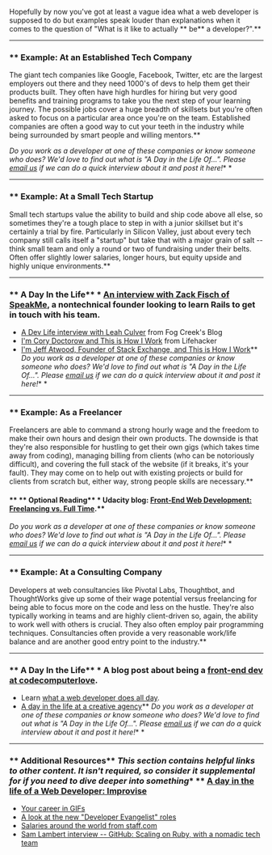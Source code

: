 Hopefully by now you've got at least a vague idea what a web developer is supposed to do but examples speak louder than explanations when it comes to the question of "What is it like to actually ** be**  a developer?".** 

---


### ** Example: At an Established Tech Company
The giant tech companies like Google, Facebook, Twitter, etc are the largest employers out there and they need 1000's of devs to help them get their products built.  They often have high hurdles for hiring but very good benefits and training programs to take you the next step of your learning journey.  The possible jobs cover a huge breadth of skillsets but you're often asked to focus on a particular area once you're on the team.  Established companies are often a good way to cut your teeth in the industry while being surrounded by smart people and willing mentors.** 

*Do you work as a developer at one of these companies or know someone who does?  We'd love to find out what is "A Day in the Life Of...".  Please [email us](mailto:curriculum@theodinproject.com) if we can do a quick interview about it and post it here!** *

---


### ** Example: At a Small Tech Startup
Small tech startups value the ability to build and ship code above all else, so sometimes they're a tough place to step in with a junior skillset but it's certainly a trial by fire.  Particularly in Silicon Valley, just about every tech company still calls itself a "startup" but take that with a major grain of salt -- think small team and only a round or two of fundraising under their belts.  Often offer slightly lower salaries, longer hours, but equity upside and highly unique environments.** 

---


### ** A Day In the Life** * [An interview with Zack Fisch of SpeakMe](https://web.archive.org/web/20170619051959/http://1000hours.io/post/82536681454/interview-with-zack-fisch-of-speakme), a nontechnical founder looking to learn Rails to get in touch with his team.
* [A Dev Life interview with Leah Culver](http://blog.fogcreek.com/dev-life-interview-with-leah-culver/) from Fog Creek's Blog
* [I'm Cory Doctorow and This is How I Work](http://lifehacker.com/5993401/im-cory-doctorow-and-this-is-how-i-work) from Lifehacker
* [I'm Jeff Atwood, Founder of Stack Exchange, and This is How I Work](http://lifehacker.com/5950386/im-jeff-atwood-founder-of-stack-exchange-and-this-is-how-i-work)** *Do you work as a developer at one of these companies or know someone who does?  We'd love to find out what is "A Day in the Life Of...".  Please [email us](mailto:curriculum@theodinproject.com) if we can do a quick interview about it and post it here!** *

---


### ** Example: As a Freelancer
Freelancers are able to command a strong hourly wage and the freedom to make their own hours and design their own products.  The downside is that they're also responsible for hustling to get their own gigs (which takes time away from coding), managing billing from clients (who can be notoriously difficult), and covering the full stack of the website (if it breaks, it's your fault).  They may come on to help out with existing projects or build for clients from scratch but, either way, strong people skills are necessary.** 
#### ** ** Optional Reading** * Udacity blog: [Front-End Web Development: Freelancing vs. Full Time](http://blog.udacity.com/2014/09/front-end-web-dev-freelance.html).** 

*Do you work as a developer at one of these companies or know someone who does?  We'd love to find out what is "A Day in the Life Of...".  Please [email us](mailto:curriculum@theodinproject.com) if we can do a quick interview about it and post it here!** *

---


### ** Example: At a Consulting Company
Developers at web consultancies like Pivotal Labs, Thoughtbot, and ThoughtWorks give up some of their wage potential versus freelancing for being able to focus more on the code and less on the hustle.  They're also typically working in teams and are highly client-driven so, again, the ability to work well with others is crucial.  They also often employ pair programming techniques.  Consultancies often provide a very reasonable work/life balance and are another good entry point to the industry.** 

---


### ** A Day In the Life** * A blog post about being a [front-end dev at codecomputerlove](https://www.codecomputerlove.com/blog/a-day-in-the-life-of-a-web-developer).
* Learn [what a web developer does all day](http://www.kitsmedia.ca/what-does-a-web-developer-do-all-day/).
* [A day in the life at a creative agency](http://www.torpedogroup.com/blog/a-day-in-the-life-of-a-web-developer/)** *Do you work as a developer at one of these companies or know someone who does?  We'd love to find out what is "A Day in the Life Of...".  Please [email us](mailto:curriculum@theodinproject.com) if we can do a quick interview about it and post it here!** *

---


### ** Additional Resources** *This section contains helpful links to other content. It isn't required, so consider it supplemental for if you need to dive deeper into something** **  [A day in the life of a Web Developer: Improvise](http://blogs.lt.vt.edu/compass/a-day-in-the-life-of-a-web-developer-improvise/)
* [Your career in GIFs](http://net.tutsplus.com/articles/general/the-11-phases-of-a-web-developers-career-as-illustrated-by-memes/)
* [A look at the new "Developer Evangelist" roles](http://thenextweb.com/dd/2012/06/03/a-day-in-the-life-of-a-developer-evangelist/)
* [Salaries around the world from staff.com](http://www.staff.com/blog/it-jobs-with-the-highest-pay-and-fastest-growth-infographic/)
* [Sam Lambert interview -- GitHub: Scaling on Ruby, with a nomadic tech team](https://medium.com/s-c-a-l-e/github-scaling-on-ruby-with-a-nomadic-tech-team-4db562b96dcd)
